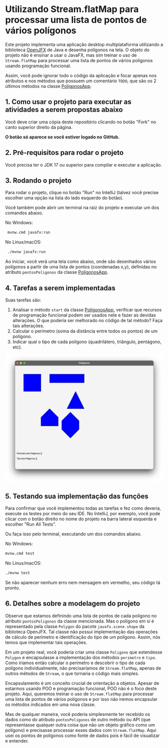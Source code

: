 # Utilizando Stream.flatMap para processar uma lista de pontos de vários polígonos

Este projeto implementa uma aplicação desktop multiplataforma utilizando a biblioteca [OpenJFX](https://openjfx.io) de Java e desenha polígonos na tela.
O objeto do projeto não é ensinar a usar o JavaFX, mas sim treinar o uso de `Stream.flatMap` para processar uma lista de pontos de vários polígonos usando programação funcional.

Assim, você pode ignorar todo o código da aplicação e focar apenas nos atributos e nos métodos que possuem um comentário `TODO`, que são os 2 últimos métodos na classe [PoligonosApp](src/main/java/com/example/PoligonosApp.java).

## 1. Como usar o projeto para executar as atividades a serem propostas abaixo

Você deve criar uma cópia deste repositório clicando no botão "Fork" no canto superior direito da página.

**O botão só aparece se você estiver logado no GitHub.**

## 2. Pré-requisitos para rodar o projeto

Você precisa ter o JDK 17 ou superior para compilar e executar a aplicação.

## 3. Rodando o projeto

Para rodar o projeto, clique no botão "Run" no IntelliJ (talvez você precise escolher uma opção na lista do lado esquerdo do botão).

Você também pode abrir um terminal na raiz do projeto e executar um dos comandos abaixo.

No Windows:

```bash
 mvnw.cmd javafx:run
```

No Linux/macOS:

```bash
 ./mvnw javafx:run
```

Ao iniciar, você verá uma tela como abaixo, onde são desenhados vários polígonos a partir de uma lista de pontos (coordenadas x,y), definidas no atributo `pontosPoligonos` da classe [PoligonosApp](src/main/java/com/example/PoligonosApp.java).

## 4. Tarefas a serem implementadas

Suas tarefas são:

1. Analisar o método `start` da classe [PoligonosApp](src/main/java/com/example/PoligonosApp.java), verificar que recursos de programação funcional podem ser usados nele e fazer as devidas alterações. O que poderia ser melhorado no código de tal método? Faça tais alterações.
2. Calcular o perímetro (soma da distância entre todos os pontos) de um polígono.
3. Indicar qual o tipo de cada polígono (quadrilátero, triângulo, pentágono, etc).

![Tela inicial](screenshot.jpg)


## 5. Testando sua implementação das funções

Para confirmar que você implementou todas as tarefas e fez como deveria, execute os testes por meio do seu IDE. No IntelliJ, por exemplo, você pode clicar com o botão direito no nome do projeto na barra lateral esquerda e escolher "Run All Tests".

Ou faça isso pelo terminal, executando um dos comandos abaixo.

No Windows:
```bash
mvnw.cmd test
```

No Linux/macOS:
```bash
./mvnw test
```

Se não aparecer nenhum erro nem mensagem em vermelho, seu código tá pronto.

## 6. Detalhes sobre a modelagem do projeto

Observe que estamos definindo uma lista de pontos de cada polígono no atributo `pontosPoligonos` da classe mencionada. Mas o polígono em si é representado pela classe `Polygon` do pacote `javafx.scene.shape` da biblioteca OpenJFX.
Tal classe não possui implementação das operações de cálculo de perímetro e identificação do tipo de um polígono. Assim, nós temos que implementar tais operações.

Em um projeto real, você poderia criar uma classe `Poligono` que estendesse `Polygon` e encapsulasse a implementação dos métodos `perimetro` e `tipo`. 
Como iríamos então calcular o perímetro e descobrir o tipo de cada polígono individualmente, não precisaríamos de `Stream.flatMap`, apenas de outros métodos de `Stream`, o que tornaria o código mais simples.

Encapsulamento é um conceito crucial de orientação a objetos. Apesar de estarmos usando POO e programação funcional, POO não é o foco deste projeto. Aqui, queremos treinar o uso de `Stream.flatMap` para processar uma lista de pontos de vários polígonos e por isso não iremos encapsular os métodos indicados em uma nova classe.

Mas de qualquer maneira, você poderia simplesmente ter recebido os dados como do atributo `pontosPoligonos` de outro método ou API (que representasse qualquer outra coisa que não um objeto gráfico como um polígono) e precisasse processar esses dados com `Stream.flatMap`. Aqui usei os pontos de polígonos como fonte de dados pois é fácil de visualizar e entender.
